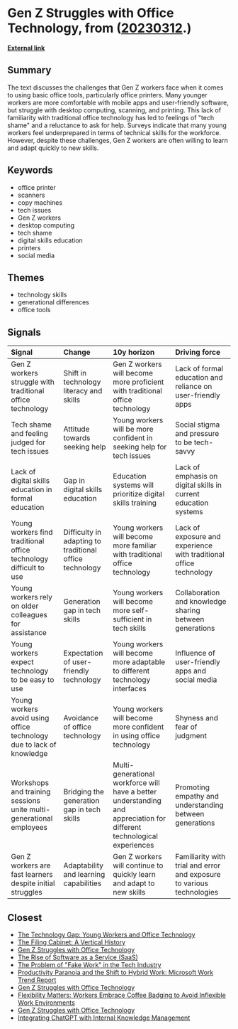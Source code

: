 # __Gen Z Struggles with Office Technology__, from ([20230312](https://kghosh.substack.com/p/20230312).)

__[External link](https://www.theguardian.com/technology/2023/feb/27/gen-z-tech-shame-office-technology-printers)__



## Summary

The text discusses the challenges that Gen Z workers face when it comes to using basic office tools, particularly office printers. Many younger workers are more comfortable with mobile apps and user-friendly software, but struggle with desktop computing, scanning, and printing. This lack of familiarity with traditional office technology has led to feelings of "tech shame" and a reluctance to ask for help. Surveys indicate that many young workers feel underprepared in terms of technical skills for the workforce. However, despite these challenges, Gen Z workers are often willing to learn and adapt quickly to new skills.

## Keywords

* office printer
* scanners
* copy machines
* tech issues
* Gen Z workers
* desktop computing
* tech shame
* digital skills education
* printers
* social media

## Themes

* technology skills
* generational differences
* office tools

## Signals

| Signal                                                               | Change                                                  | 10y horizon                                                                                                            | Driving force                                                         |
|:---------------------------------------------------------------------|:--------------------------------------------------------|:-----------------------------------------------------------------------------------------------------------------------|:----------------------------------------------------------------------|
| Gen Z workers struggle with traditional office technology            | Shift in technology literacy and skills                 | Gen Z workers will become more proficient with traditional office technology                                           | Lack of formal education and reliance on user-friendly apps           |
| Tech shame and feeling judged for tech issues                        | Attitude towards seeking help                           | Young workers will be more confident in seeking help for tech issues                                                   | Social stigma and pressure to be tech-savvy                           |
| Lack of digital skills education in formal education                 | Gap in digital skills education                         | Education systems will prioritize digital skills training                                                              | Lack of emphasis on digital skills in current education systems       |
| Young workers find traditional office technology difficult to use    | Difficulty in adapting to traditional office technology | Young workers will become more familiar with traditional office technology                                             | Lack of exposure and experience with traditional office technology    |
| Young workers rely on older colleagues for assistance                | Generation gap in tech skills                           | Young workers will become more self-sufficient in tech skills                                                          | Collaboration and knowledge sharing between generations               |
| Young workers expect technology to be easy to use                    | Expectation of user-friendly technology                 | Young workers will become more adaptable to different technology interfaces                                            | Influence of user-friendly apps and social media                      |
| Young workers avoid using office technology due to lack of knowledge | Avoidance of office technology                          | Young workers will become more confident in using office technology                                                    | Shyness and fear of judgment                                          |
| Workshops and training sessions unite multi-generational employees   | Bridging the generation gap in tech skills              | Multi-generational workforce will have a better understanding and appreciation for different technological experiences | Promoting empathy and understanding between generations               |
| Gen Z workers are fast learners despite initial struggles            | Adaptability and learning capabilities                  | Gen Z workers will continue to quickly learn and adapt to new skills                                                   | Familiarity with trial and error and exposure to various technologies |

## Closest

* [The Technology Gap: Young Workers and Office Technology](5ae1107c845692a2acadc6565babc91b)
* [The Filing Cabinet: A Vertical History](b074eff3e846c24db97af8524929939a)
* [Gen Z Struggles with Office Technology](84e4f59e4eb3832250963e8ac00bf768)
* [The Rise of Software as a Service (SaaS)](62f0c80f0091e9b15465cd516137b05e)
* [The Problem of "Fake Work" in the Tech Industry](be86183e1a7d0969b9c62346d4ecab28)
* [Productivity Paranoia and the Shift to Hybrid Work: Microsoft Work Trend Report](c44ce31cbe9d5b538bab463761a1fe8c)
* [Gen Z Struggles with Office Technology](84e4f59e4eb3832250963e8ac00bf768)
* [Flexibility Matters: Workers Embrace Coffee Badging to Avoid Inflexible Work Environments](0ebb89e118bf02cadd16c16bc3f06f63)
* [Gen Z Struggles with Office Technology](84e4f59e4eb3832250963e8ac00bf768)
* [Integrating ChatGPT with Internal Knowledge Management](977ac6628e9192d07524905819496121)